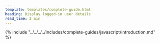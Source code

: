 ```yaml
---
template: templates/complete-guide.html
heading: Display logged-in user details
read_time: 2 min
---
```


{% include "../../../../includes/complete-guides/javascript/introduction.md" %}